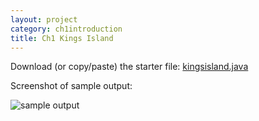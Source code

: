 ```yaml
---
layout: project
category: ch1introduction
title: Ch1 Kings Island
---
```


Download (or copy/paste) the starter file: [kingsisland.java](/apcsa/ch1introduction/kingsislandtemplate.java)

Screenshot of sample output:

![sample output](/apcsa/ch1introduction/kingsislandsampleoutput.png)
